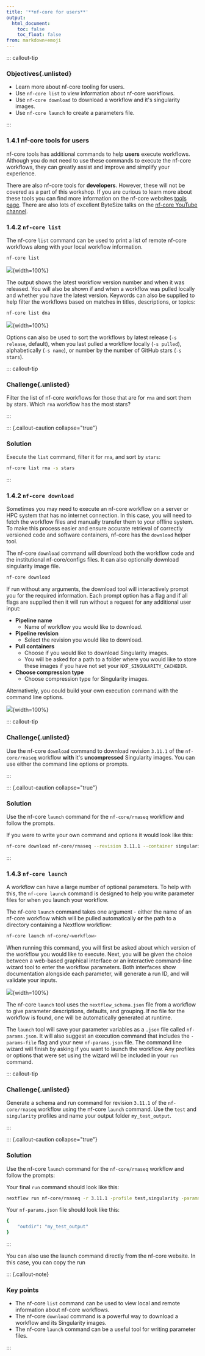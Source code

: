 ```yaml
---
title: '**nf-core for users**'
output:
  html_document:
    toc: false
    toc_float: false
from: markdown+emoji
---
```


::: callout-tip

### Objectives{.unlisted}

- Learn more about nf-core tooling for users.
- Use `nf-core list` to view information about nf-core workflows.
- Use `nf-core download` to download a workflow and it's singularity images.
- Use `nf-core launch` to create a parameters file.

:::

### **1.4.1 nf-core tools for users**

nf-core tools has additional commands to help **users** execute workflows. Although you do not need to use these commands to execute the nf-core workflows, they can greatly assist and improve and simplify your experience.

There are also nf-core tools for **developers**. However, these will not be covered as a part of this workshop. If you are curious to learn more about these tools you can find more information on the nf-core websites [tools page](https://nf-co.re/tools/). There are also lots of excellent ByteSize talks on the [nf-core YouTube channel](https://www.youtube.com/c/nf-core).

### **1.4.2 `nf-core list`**

The nf-core `list` command can be used to print a list of remote nf-core workflows along with your local workflow information.

```bash
nf-core list
```

![](../figs/1.4_nf-corelist.svg){width=100%}

The output shows the latest workflow version number and when it was released. You will also be shown if and when a workflow was pulled locally and whether you have the latest version. Keywords can also be supplied to help filter the workflows based on matches in titles, descriptions, or topics:

```bash
nf-core list dna
```

![](../figs/1.4_nf-corelist-dna.svg){width=100%}

Options can also be used to sort the workflows by latest release (`-s release`, default), when you last pulled a workflow locally (`-s pulled`), alphabetically (`-s name`), or number by the number of GitHub stars (`-s stars`).

::: callout-tip

### **Challenge**{.unlisted}

Filter the list of nf-core workflows for those that are for `rna` and sort them by stars. Which `rna` workflow has the most stars?

:::

::: {.callout-caution collapse="true"}

### Solution

Execute the `list` command, filter it for `rna`, and sort by `stars`:

```bash
nf-core list rna -s stars
```

:::

### **1.4.2 `nf-core download`**

Sometimes you may need to execute an nf-core workflow on a server or HPC system that has no internet connection. In this case, you will need to fetch the workflow files and manually transfer them to your offline system. To make this process easier and ensure accurate retrieval of correctly versioned code and software containers, nf-core has the `download` helper tool.

The nf-core `download` command will download both the workflow code and the institutional nf-core/configs files. It can also optionally download singularity image file.

```bash
nf-core download
```

If run without any arguments, the download tool will interactively prompt you for the required information. Each prompt option has a flag and if all flags are supplied then it will run without a request for any additional user input:

- **Pipeline name**
  - Name of workflow you would like to download.
- **Pipeline revision**
  - Select the revision you would like to download.
- **Pull containers**
  - Choose if you would like to download Singularity images.
  - You will be asked for a path to a folder where you would like to store these images if you have not set your `NXF_SINGULARITY_CACHEDIR`.
- **Choose compression type**
  - Choose compression type for Singularity images.

Alternatively, you could build your own execution command with the command line options.

![](../figs/1.4_downloadhelp.svg){width=100%}

::: callout-tip

### **Challenge**{.unlisted}

Use the nf-core `download` command to download revision `3.11.1` of the `nf-core/rnaseq` workflow **with** it's **uncompressed** Singularity images. You can use either the command line options or prompts.

:::

::: {.callout-caution collapse="true"}

### Solution

Use the nf-core `launch` command for the `nf-core/rnaseq` workflow and follow the prompts.

If you were to write your own command and options it would look like this:

```bash
nf-core download nf-core/rnaseq --revision 3.11.1 --container singularity --compress none
```

:::

### **1.4.3 `nf-core launch`**

A workflow can have a large number of optional parameters. To help with this, the `nf-core launch` command is designed to help you write parameter files for when you launch your workflow.

The nf-core `launch` command takes one argument - either the name of an nf-core workflow which will be pulled automatically **or** the path to a directory containing a Nextflow workflow:

```bash
nf-core launch nf-core/<workflow>
```

When running this command, you will first be asked about which version of the workflow you would like to execute. Next, you will be given the choice between a web-based graphical interface or an interactive command-line wizard tool to enter the workflow parameters. Both interfaces show documentation alongside each parameter, will generate a run ID, and will validate your inputs.

![](../figs/1.4_wizard.excalidraw.png){width=100%}

The nf-core `launch` tool uses the `nextflow_schema.json` file from a workflow to give parameter descriptions, defaults, and grouping. If no file for the workflow is found, one will be automatically generated at runtime.

The `launch` tool will save your parameter variables as a `.json` file called `nf-params.json`. It will also suggest an execution command that includes the `-params-file` flag and your new `nf-params.json` file. The command line wizard will finish by asking if you want to launch the workflow. Any profiles or options that were set using the wizard will be included in your `run` command.

::: callout-tip

### **Challenge**{.unlisted}

Generate a schema and run command for revision `3.11.1` of the `nf-core/rnaseq` workflow using the nf-core `launch` command. Use the `test` and `singularity` profiles and name your output folder `my_test_output`.

:::

::: {.callout-caution collapse="true"}

### Solution

Use the nf-core `launch` command for the `nf-core/rnaseq` workflow and follow the prompts:

Your final `run` command should look like this:

```bash
nextflow run nf-core/rnaseq -r 3.11.1 -profile test,singularity -params-file nf-params.json
```

Your `nf-params.json` file should look like this:

```bash
{
    "outdir": "my_test_output"
}
```

:::

You can also use the launch command directly from the nf-core website. In this case, you can copy the run

::: {.callout-note}

### **Key points**

- The nf-core `list` command can be used to view local and remote information about nf-core workflows.
- The nf-core `download` command is a powerful way to download a workflow and its Singularity images.
- The nf-core `launch` command can be a useful tool for writing parameter files.

:::
